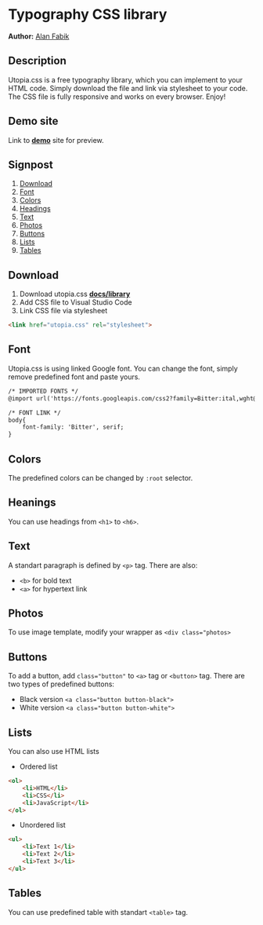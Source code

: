 # Typography CSS library
**Author:** [Alan Fabik](https://github.com/AlanFabik)
## Description
Utopia.css is a free typography library, which you can implement to your HTML code. Simply download the file and link via stylesheet to your code. The CSS file is fully responsive and works on every browser. Enjoy!
## Demo site
Link to **[demo](https://htmlpreview.github.io/?https://github.com/pslib-cz/2022l4web-css-typographic-library-AlanFabik/blob/master/docs/index.html)** site for preview.
## Signpost
1. [Download](#Download)
2. [Font](#Font)
3. [Colors](#Colors)
4. [Headings](#Headings)
5. [Text](#Text)
6. [Photos](#Photos)
7. [Buttons](#Buttons)
8. [Lists](#Lists)
9. [Tables](#Tables)
## Download
1. Download utopia.css **[docs/library](https://github.com/pslib-cz/2022l4web-css-typographic-library-AlanFabik/tree/master/docs/library)**
2. Add CSS file to Visual Studio Code
3. Link CSS file via stylesheet
```html
<link href="utopia.css" rel="stylesheet">
```
## Font
Utopia.css is using linked Google font. You can change the font, simply remove predefined font and paste yours.
```html
/* IMPORTED FONTS */
@import url('https://fonts.googleapis.com/css2?family=Bitter:ital,wght@0,300;0,400;0,500;0,700;1,300;1,400;1,500;1,700&display=swap');

/* FONT LINK */
body{
    font-family: 'Bitter', serif;
}
```
## Colors
The predefined colors can be changed by `:root` selector.
## Heanings
You can use headings from `<h1>` to `<h6>`.
## Text
A standart paragraph is defined by `<p>` tag. There are also:
* `<b>` for bold text
* `<a>` for hypertext link
## Photos
To use image template, modify your wrapper as `<div class="photos>`
## Buttons
To add a button, add `class="button"` to `<a>` tag or `<button>` tag.
There are two types of predefined buttons:
* Black version
`<a class="button button-black">`
* White version
`<a class="button button-white">`
## Lists
You can also use HTML lists
* Ordered list
```html
<ol>
    <li>HTML</li>
    <li>CSS</li>
    <li>JavaScript</li>
</ol>
```
* Unordered list
```html
<ul>
    <li>Text 1</li>
    <li>Text 2</li>
    <li>Text 3</li>
</ul>
```
## Tables
You can use predefined table with standart `<table>` tag.
